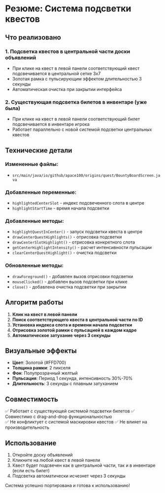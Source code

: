 # Резюме: Система подсветки квестов

## Что реализовано

### 1. Подсветка квестов в центральной части доски объявлений
- При клике на квест в левой панели соответствующий квест подсвечивается в центральной сетке 3x7
- Золотая рамка с пульсирующим эффектом длительностью 3 секунды
- Автоматическая очистка при закрытии интерфейса

### 2. Существующая подсветка билетов в инвентаре (уже была)
- При клике на квест в левой панели соответствующий билет подсвечивается в инвентаре игрока
- Работает параллельно с новой системой подсветки центральных квестов

## Технические детали

### Измененные файлы:
- `src/main/java/io/github/apace100/origins/quest/BountyBoardScreen.java`

### Добавленные переменные:
- `highlightedCenterSlot` - индекс подсвеченного слота в центре
- `highlightStartTime` - время начала подсветки

### Добавленные методы:
- `highlightQuestInCenter()` - запуск подсветки квеста в центре
- `drawCenterQuestHighlights()` - отрисовка подсветки
- `drawCenterSlotHighlight()` - отрисовка конкретного слота
- `getCenterHighlightIntensity()` - расчет интенсивности пульсации
- `clearCenterQuestHighlight()` - очистка подсветки

### Обновленные методы:
- `drawForeground()` - добавлен вызов отрисовки подсветки
- `mouseClicked()` - добавлен вызов подсветки при клике
- `close()` - добавлена очистка подсветки при закрытии

## Алгоритм работы

1. **Клик на квест в левой панели**
2. **Поиск соответствующего квеста в центральной части по ID**
3. **Установка индекса слота и времени начала подсветки**
4. **Отрисовка золотой рамки с пульсацией в каждом кадре**
5. **Автоматическое затухание через 3 секунды**

## Визуальные эффекты

- **Цвет**: Золотой (#FFD700)
- **Толщина рамки**: 2 пикселя
- **Фон**: Полупрозрачный желтый
- **Пульсация**: Период 1 секунда, интенсивность 30%-70%
- **Длительность**: 3 секунды с плавным затуханием

## Совместимость

✅ Работает с существующей системой подсветки билетов
✅ Совместимо с drag-and-drop функциональностью  
✅ Не конфликтует с системой маскировки квестов
✅ Не влияет на производительность

## Использование

1. Откройте доску объявлений
2. Кликните на любой квест в левой панели
3. Квест будет подсвечен как в центральной части, так и в инвентаре (если есть билет)
4. Подсветка автоматически исчезнет через 3 секунды

Система успешно портирована и готова к использованию!